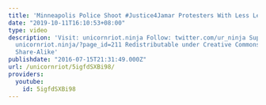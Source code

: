 ```yaml
---
title: 'Minneapolis Police Shoot #Justice4Jamar Protesters With Less Lethal Weapons'
date: "2019-10-11T16:10:53+08:00"
type: video
description: 'Visit: unicornriot.ninja Follow: twitter.com/ur_ninja Support Our Work:
  unicornriot.ninja/?page_id=211 Redistributable under Creative Commons Non-Commercial
  Share-Alike'
publishdate: "2016-07-15T21:31:49.000Z"
url: /unicornriot/5igfdSXBi98/
providers:
  youtube:
    id: 5igfdSXBi98
---
```

